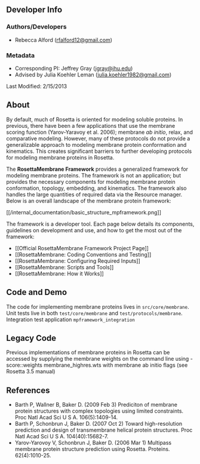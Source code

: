 ## Developer Info

### Authors/Developers
- Rebecca Alford ([rfalford12@gmail.com](rfalford12@gmail.com))

### Metadata
- Corresponding PI: Jeffrey Gray ([jgray@jhu.edu](jgray@jhu.edu))
- Advised by Julia Koehler Leman ([julia.koehler1982@gmail.com](julia.koehler1982@gmail.com))

Last Modified: 2/15/2013

## About
By default, much of Rosetta is oriented for modeling soluble proteins. In previous, there have been a few applications that use the membrane scoring function (Yarov-Yaravoy et al. 2006); membrane _ab initio_, relax, and comparative modeling. However, many of these protocols do not provide a generalizable approach to modeling membrane protein conformation and kinematics. This creates significant barriers to further developing protocols for modeling membrane proteins in Rosetta. 

The **RosettaMembrane Framework** provides a generalized framework for modeling membrane proteins. The framework is not an application; but provides the necessary components for modeling membrane protein conformation, topology, embedding, and kinematics. The framework also handles the large quantities of required data via the Resource manager. Below is an overall landscape of the membrane protein framework: 

[[/internal_documentation/basic_structure_mpframework.png]]

The framework is a developer tool. Each page below details its components, guidelines on development and use, and how to get the most out of the framework: 

- [[Official RosettaMembrane Framework Project Page]]
- [[RosettaMembrane: Coding Conventions and Testing]]
- [[RosettaMembrane: Configuring Required Inputs]]
- [[RosettaMembrane: Scripts and Tools]]
- [[RosettaMembrane: How it Works]]

## Code and Demo
The code for implementing membrane proteins lives in `src/core/membrane`. Unit tests live in both `test/core/membrane` and `test/protocols/membrane`. Integration test application `mpframework_integration`

## Legacy Code
Previous implementations of membrane proteins in Rosetta can be accessed by supplying the membrane weights on the command line using -score::weights membrane_highres.wts with membrane ab initio flags (see Rosetta 3.5 manual)

## References
* Barth P, Wallner B, Baker D. (2009 Feb 3) Prediciton of membrane protein structures with complex topologies using limited constraints. Proc Natl Acad Sci U S A. 106(5):1409-14.
* Barth P, Schonbrun J, Baker D. (2007 Oct 2) Toward high-resolution prediction and design of transmembrane helical protein structures. Proc Natl Acad Sci U S A. 104(40):15682-7.
* Yarov-Yarovoy V, Schonbrun J, Baker D. (2006 Mar 1) Multipass membrane protein structure prediction using Rosetta. Proteins. 62(4):1010-25.